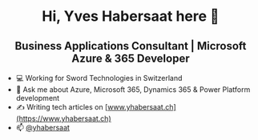 <h1 align="center">Hi, Yves Habersaat here 👋</h1>
<h2 align="center">Business Applications Consultant | Microsoft Azure & 365 Developer</h2>

- 💻 Working for Sword Technologies in Switzerland
- 💬 Ask me about Azure, Microsoft 365, Dynamics 365 & Power Platform development
- ✍️ Writing tech articles on [www.yhabersaat.ch](https://www.yhabersaat.ch)
- 📫 [@yhabersaat](https://www.twitter.com/yhabersaat)
